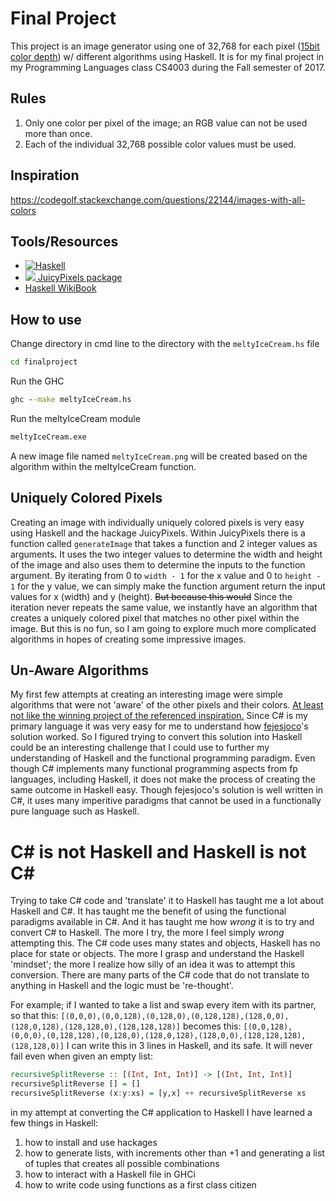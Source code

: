 # Final Project

This project is an image generator using one of 32,768 for each pixel ([15bit color depth](https://en.wikipedia.org/wiki/High_color)) w/ different algorithms using Haskell. It is for my final project in my Programming Languages class CS4003 during the Fall semester of 2017.

## Rules

1. Only one color per pixel of the image; an RGB value can not be used more than once.
1. Each of the individual 32,768 possible color values must be used.

## Inspiration

<https://codegolf.stackexchange.com/questions/22144/images-with-all-colors>

## Tools/Resources

- [![Haskell](https://www.haskell.org/static/img/haskell-logo.svg?etag=ukf3Fg7-)](https://www.haskell.org/)
- [![](https://camo.githubusercontent.com/8138e62c7342cc9c34aba722750bddd2f38aa626/68747470733a2f2f7261772e6769746875622e636f6d2f5477696e736964652f4a756963792e506978656c732f6d61737465722f646f63696d616765732f6a756963792e706e67) JuicyPixels package](https://hackage.haskell.org/package/JuicyPixels)
- [Haskell WikiBook](https://en.wikibooks.org/wiki/Haskell)
## How to use

Change directory in cmd line to the directory with the `meltyIceCream.hs` file
````cmd
cd finalproject
````
Run the GHC
````cmd
ghc --make meltyIceCream.hs
````
Run the meltyIceCream module
````cmd
meltyIceCream.exe
````

A new image file named `meltyIceCream.png` will be created based on the algorithm within the meltyIceCream function.

## Uniquely Colored Pixels

Creating an image with individually uniquely colored pixels is very easy using Haskell and the hackage JuicyPixels. Within JuicyPixels there is a function called `generateImage` that takes a function and 2 integer values as arguments. It uses the two integer values to determine the width and height of the image and also uses them to determine the inputs to the function argument. By iterating from 0 to `width - 1` for the x value and 0 to `height - 1` for the y value, we can simply make the function argument return the input values for x (width) and y (height). ~~But because this would~~ Since the iteration never repeats the same value, we instantly have an algorithm that creates a uniquely colored pixel that matches no other pixel within the image. But this is no fun, so I am going to explore much more complicated algorithms in hopes of creating some impressive images.

## Un-Aware Algorithms

My first few attempts at creating an interesting image were simple algorithms that were not 'aware' of the other pixels and their colors. [At least not like the winning project of the referenced inspiration.](https://codegolf.stackexchange.com/questions/22144/images-with-all-colors/22326#22326)
Since C# is my primary language it was very easy for me to understand how [fejesjoco](https://codegolf.stackexchange.com/users/14701/fejesjoco)'s solution worked. So I figured trying to convert this solution into Haskell could be an interesting challenge that I could use to further my understanding of Haskell and the functional programming paradigm. Even though C# implements many functional programming aspects from fp languages, including Haskell, it does not make the process of creating the same outcome in Haskell easy. Though fejesjoco's solution is well written in C#, it uses many imperitive paradigms that cannot be used in a functionally pure language such as Haskell.

# C# is not Haskell and Haskell is not C#

Trying to take C# code and 'translate' it to Haskell has taught me a lot about Haskell and C#. It has taught me the benefit of using the functional paradigms available in C#. And it has taught me how _wrong_ it is to try and convert C# to Haskell. The more I try, the more I feel simply _wrong_ attempting this. The C# code uses many states and objects, Haskell has no place for state or objects. The more I grasp and understand the Haskell 'mindset'; the more I realize how silly of an idea it was to attempt this conversion. There are many parts of the C# code that do not translate to anything in Haskell and the logic must be 're-thought'. 

For example; if I wanted to take a list and swap every item with its partner, so that this:
`[(0,0,0),(0,0,128),(0,128,0),(0,128,128),(128,0,0),(128,0,128),(128,128,0),(128,128,128)]`
becomes this:
`[(0,0,128),(0,0,0),(0,128,128),(0,128,0),(128,0,128),(128,0,0),(128,128,128),(128,128,0)]`
I can write this in 3 lines in Haskell, and its safe. It will never fail even when given an empty list:
```haskell
recursiveSplitReverse :: [(Int, Int, Int)] -> [(Int, Int, Int)]
recursiveSplitReverse [] = []
recursiveSplitReverse (x:y:xs) = [y,x] ++ recursiveSplitReverse xs
```


in my attempt at converting the C# application to Haskell I have learned a few things in Haskell:

1. how to install and use hackages
1. how to generate lists, with increments other than +1 and generating a list of tuples that creates all possible combinations
1. how to interact with a Haskell file in GHCi
1. how to write code using functions as a first class citizen